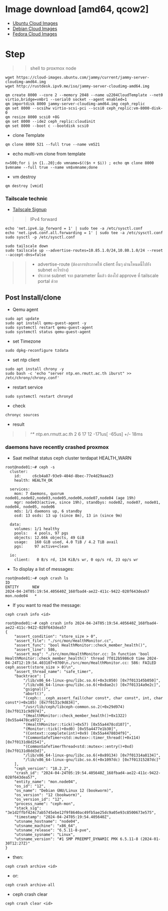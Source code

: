 # Image download [amd64, qcow2]
- [Ubuntu Cloud Images](https://cloud-images.ubuntu.com/)
- [Debian Cloud Images](https://cloud.debian.org/images/cloud/)
- [Fedora Cloud Images](https://fedoraproject.org/cloud/download)

# Step
>> shell to proxmox node
```
wget https://cloud-images.ubuntu.com/jammy/current/jammy-server-cloudimg-amd64.img
wget http://rustdesk.ipv9.me/iso/jammy-server-cloudimg-amd64.img
```
```
qm create 8000 --core 2 --memory 2048 --name u2204CloudTemplate --net0 virtio,bridge=vmbr1 --serial0 socket --agent enabled=1
qm importdisk 8000 jammy-server-cloudimg-amd64.img ceph_replic
qm set 8000 --scsihw virtio-scsi-pci --scsi0 ceph_replic:vm-8000-disk-0
qm resize 8000 scsi0 +8G
qm set 8000 --ide2 ceph_replic:cloudinit
qm set 8000 --boot c --bootdisk scsi0
```
- clone Template 

```
qm clone 8000 521 --full true --name vm521

```

- echo multi-vm clone from template
```
n=500;for i in {1..20};do vmname=$(($n + $i)) ; echo qm clone 8000 $vmname --full true --name vm$vmname;done
```

- vm destroy
```
qm destroy [vmid]
```

### Tailscale technic
- [Tailscale Signup](https://tailscale.com/)  
>> IPv4 forward
```
echo 'net.ipv4.ip_forward = 1' | sudo tee -a /etc/sysctl.conf
echo 'net.ipv6.conf.all.forwarding = 1' | sudo tee -a /etc/sysctl.conf
sudo sysctl -p /etc/sysctl.conf
```
```
sudo tailscale down
sudo tailscale up --advertise-routes=10.85.1.0/24,10.80.1.0/24 --reset --accept-dns=false
```
>> - advertise-route (ต้องการประกาศให้ client อื่นๆ ผ่านโหนดนี้ไปยัง subnet อะไรบ้าง)
>> - ประกาศ subnet จาก parameter นี้แล้ว ต้องไป approve ที่ tailscale portal ด้วย

## Post Install/clone
- Qemu agent
```
sudo apt update
sudo apt install qemu-guest-agent -y
sudo systemctl restart qemu-guest-agent
sudo systemctl status qemu-guest-agent
```
- set Timezone
```
sudo dpkg-reconfigure tzdata
```
- set ntp client
```
sudo apt install chrony -y
sudo bash -c 'echo "server ntp.en.rmutt.ac.th iburst" >> /etc/chrony/chrony.conf'
```
- restart service
```
sudo systemctl restart chronyd
```
- check
```
chronyc sources 
```
- result
>> ^* ntp.en.rmutt.ac.th            2   6    17    12   -171us[  -65us] +/-   18ms             

### daemons have recently crashed proxmox
- Saat melihat status ceph cluster terdapat HEALTH_WARN
```
root@node01:~# ceph -s
  cluster:
    id:     c6cb4a87-93e9-404d-8bec-77e4d29aae23
    health: HEALTH_OK
 
  services:
    mon: 7 daemons, quorum node01,node02,node03,node05,node06,node07,node04 (age 19h)
    mgr: node03(active, since 19h), standbys: node02, node07, node01, node04, node05, node06
    mds: 1/1 daemons up, 6 standby
    osd: 13 osds: 13 up (since 8m), 13 in (since 9m)
 
  data:
    volumes: 1/1 healthy
    pools:   4 pools, 97 pgs
    objects: 12.66k objects, 49 GiB
    usage:   160 GiB used, 4.0 TiB / 4.2 TiB avail
    pgs:     97 active+clean
 
  io:
    client:   0 B/s rd, 134 KiB/s wr, 0 op/s rd, 23 op/s wr
```
- To display a list of messages:
```
root@node01:~# ceph crash ls
ID                                                                ENTITY      NEW  
2024-04-24T05:19:54.405640Z_168fbad4-ae22-411c-9422-028f643dea57  mon.node04   * 
```
- If you want to read the message:
```
ceph crash info <id>

root@node01:~# ceph crash info 2024-04-24T05:19:54.405640Z_168fbad4-ae22-411c-9422-028f643dea57
{
    "assert_condition": "store_size > 0",
    "assert_file": "./src/mon/HealthMonitor.cc",
    "assert_func": "bool HealthMonitor::check_member_health()",
    "assert_line": 586,
    "assert_msg": "./src/mon/HealthMonitor.cc: In function 'bool HealthMonitor::check_member_health()' thread 7f012b5986c0 time 2024-04-24T12:19:54.403107+0700\n./src/mon/HealthMonitor.cc: 586: FAILED ceph_assert(store_size > 0)\n",
    "assert_thread_name": "safe_timer",
    "backtrace": [
        "/lib/x86_64-linux-gnu/libc.so.6(+0x3c050) [0x7f013145b050]",
        "/lib/x86_64-linux-gnu/libc.so.6(+0x8ae2c) [0x7f01314a9e2c]",
        "gsignal()",
        "abort()",
        "(ceph::__ceph_assert_fail(char const*, char const*, int, char const*)+0x185) [0x7f0131c9d834]",
        "/usr/lib/ceph/libceph-common.so.2(+0x29d974) [0x7f0131c9d974]",
        "(HealthMonitor::check_member_health()+0x1322) [0x55a4478ca972]",
        "(HealthMonitor::tick()+0x57) [0x55a4478cd107]",
        "(Monitor::tick()+0xd0) [0x55a4477e1b30]",
        "(Context::complete(int)+0x9) [0x55a4478034f9]",
        "(CommonSafeTimer<std::mutex>::timer_thread()+0x114) [0x7f0131d8d254]",
        "(CommonSafeTimerThread<std::mutex>::entry()+0xd) [0x7f0131d8dd3d]",
        "/lib/x86_64-linux-gnu/libc.so.6(+0x89134) [0x7f01314a8134]",
        "/lib/x86_64-linux-gnu/libc.so.6(+0x1097dc) [0x7f01315287dc]"
    ],
    "ceph_version": "18.2.2",
    "crash_id": "2024-04-24T05:19:54.405640Z_168fbad4-ae22-411c-9422-028f643dea57",
    "entity_name": "mon.node04",
    "os_id": "12",
    "os_name": "Debian GNU/Linux 12 (bookworm)",
    "os_version": "12 (bookworm)",
    "os_version_id": "12",
    "process_name": "ceph-mon",
    "stack_sig": "3e1d2ffbf424c7ab5745ebe12f9f8640ac49fb5ae25dc9a05e93c8500673e575",
    "timestamp": "2024-04-24T05:19:54.405640Z",
    "utsname_hostname": "node04",
    "utsname_machine": "x86_64",
    "utsname_release": "6.5.11-8-pve",
    "utsname_sysname": "Linux",
    "utsname_version": "#1 SMP PREEMPT_DYNAMIC PMX 6.5.11-8 (2024-01-30T12:27Z)"
}
```
- then:
```
ceph crash archive <id>
```
- or:
```
ceph crash archive-all
```
- ceph crash clear
```
ceph crash clear <id>
```
  
